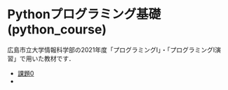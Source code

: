 # Pythonプログラミング基礎 (python_course)

広島市立大学情報科学部の2021年度「プログラミングⅠ」・「プログラミングⅠ演習」で用いた教材です．

- [課題0](https://github.com/mitsugami/python_course/blob/main/kadai00.ipynb)
- 

